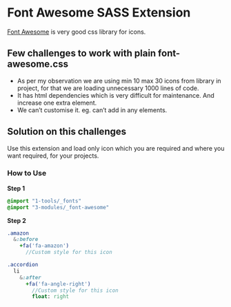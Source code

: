 # Font Awesome SASS Extension

[Font Awesome](http://fontawesome.io/) is very good css library for icons.  

## Few challenges to work with plain font-awesome.css
- As per my observation we are using min 10 max 30 icons from library in project, for that we are loading unnecessary 1000 lines of code.
- It has html dependencies which is very difficult for maintenance. And increase one extra element. 
- We can’t customise it. eg. can’t add in any elements.

## Solution on this challenges 
Use this extension and load only icon which you are required and where you want required, for your projects.

### How to Use 

**Step 1**
```sass
@import "1-tools/_fonts"
@import "3-modules/_font-awesome"
```

**Step 2**
```sass
.amazon
  &:before
    +fa('fa-amazon')
      //Custom style for this icon 

.accordion
  li
    &:after
      +fa('fa-angle-right')
        //Custom style for this icon 
        float: right
```

